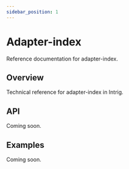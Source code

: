 ```yaml
---
sidebar_position: 1
---
```


# Adapter-index

Reference documentation for adapter-index.

## Overview

Technical reference for adapter-index in Intrig.

## API

Coming soon.

## Examples

Coming soon.
